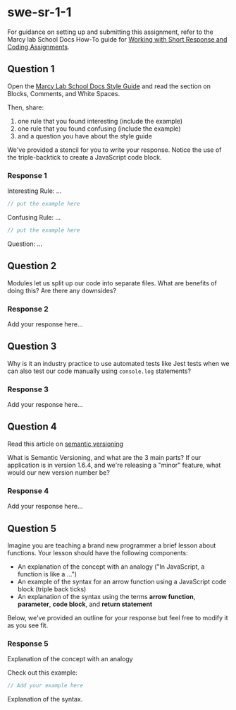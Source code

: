 # swe-sr-1-1

For guidance on setting up and submitting this assignment, refer to the Marcy lab School Docs How-To guide for [Working with Short Response and Coding Assignments](https://marcylabschool.gitbook.io/marcy-lab-school-docs/fullstack-curriculum/how-tos/working-with-assignments#what-is-a-swe-sr-assignment).

## Question 1

Open the [Marcy Lab School Docs Style Guide](https://marcylabschool.gitbook.io/marcy-lab-school-docs/fullstack-curriculum/cheatsheets/style-guide) and read the section on Blocks, Comments, and White Spaces.

Then, share:
1. one rule that you found interesting (include the example)
2. one rule that you found confusing (include the example)
3. and a question you have about the style guide

We've provided a stencil for you to write your response. Notice the use of the triple-backtick to create a JavaScript code block.

### Response 1

Interesting Rule: ...

```js
// put the example here
```

Confusing Rule: ...

```js
// put the example here
```

Question: ...

## Question 2

Modules let us split up our code into separate files. What are benefits of doing this? Are there any downsides?

### Response 2

Add your response here...

## Question 3

Why is it an industry practice to use automated tests like Jest tests when we can also test our code manually using `console.log` statements?

### Response 3

Add your response here...

## Question 4

Read this article on [semantic versioning](https://www.baeldung.com/cs/semantic-versioning)

What is Semantic Versioning, and what are the 3 main parts? If our application is in version 1.6.4, and we're releasing a "minor" feature, what would our new version number be?

### Response 4

Add your response here...

## Question 5

Imagine you are teaching a brand new programmer a brief lesson about functions. Your lesson should have the following components:
* An explanation of the concept with an analogy ("In JavaScript, a function is like a ...")
* An example of the syntax for an arrow function using a JavaScript code block (triple back ticks)
* An explanation of the syntax using the terms **arrow function**, **parameter**, **code block**, and **return statement**

Below, we've provided an outline for your response but feel free to modify it as you see fit.

### Response 5

Explanation of the concept with an analogy

Check out this example:

```js
// Add your example here
```

Explanation of the syntax.